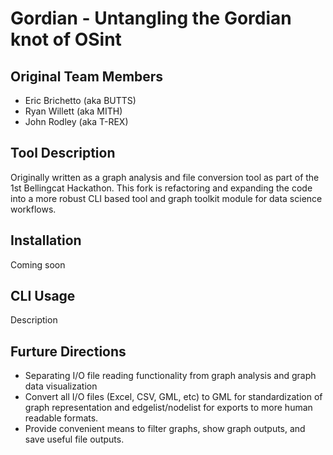 # Gordian - Untangling the Gordian knot of OSint

## Original Team Members
- Eric Brichetto (aka BUTTS)
- Ryan Willett (aka MITH)
- John Rodley (aka T-REX)


## Tool Description
Originally written as a graph analysis and file conversion tool as part of the 1st Bellingcat Hackathon. This fork is refactoring and expanding the code into a more robust CLI based tool and graph toolkit module for data science workflows.

## Installation
Coming soon

## CLI Usage
Description

## Furture Directions
- Separating I/O file reading functionality from graph analysis and graph data visualization
- Convert all I/O files (Excel, CSV, GML, etc) to GML for standardization of graph representation and edgelist/nodelist for exports to more human readable formats.
- Provide convenient means to filter graphs, show graph outputs, and save useful file outputs.
